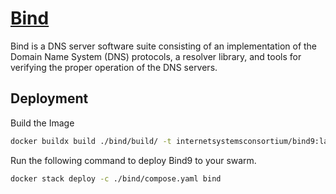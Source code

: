 # [Bind](https://www.isc.org/bind/)

Bind is a DNS server software suite consisting of an implementation of the Domain Name System (DNS) protocols, a resolver library, and tools for verifying the proper operation of the DNS servers.

## Deployment

Build the Image

```bash
docker buildx build ./bind/build/ -t internetsystemsconsortium/bind9:latest
```

Run the following command to deploy Bind9 to your swarm.

```bash
docker stack deploy -c ./bind/compose.yaml bind
```
